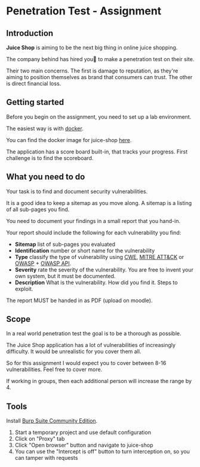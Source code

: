 # Penetration Test - Assignment

## Introduction

**Juice Shop** is aiming to be the next big thing in online juice shopping.

The company behind has hired you🫵 to make a penetration test on their site.

Their two main concerns.
The first is damage to reputation, as they're aiming to position
themselves as brand that consumers can trust.
The other is direct financial loss.

## Getting started

Before you begin on the assignment, you need to set up a lab environment.

The easiest way is with [docker](https://www.docker.com/get-started/).

You can find the docker image for juice-shop [here](https://hub.docker.com/r/bkimminich/juice-shop).

The application has a score board built-in, that tracks your progress.
First challenge is to find the scoreboard.

## What you need to do

Your task is to find and document security vulnerabilities.

It is a good idea to keep a sitemap as you move along.
A sitemap is a listing of all sub-pages you find.

You need to document your findings in a small report that you hand-in.

Your report should include the following for each vulnerability you find:

- **Sitemap** list of sub-pages you evaluated
- **Identification** number or short name for the vulnerability
- **Type** classify the type of vulnerability using [CWE](https://cwe.mitre.org/index.html), [MITRE ATT&CK](https://attack.mitre.org/techniques/enterprise/) or [OWASP](https://owasp.org/Top10/) + [OWASP API](https://owasp.org/API-Security/editions/2023/en/0x11-t10/).
- **Severity** rate the severity of the vulnerability. You are free to invent
  your own system, but it must be documented.
- **Description** What is the vulnerability. How did you find it. Steps to exploit.

The report MUST be handed in as PDF (upload on moodle).

## Scope

In a real world penetration test the goal is to be a thorough as possible.

The Juice Shop application has a lot of vulnerabilities of increasingly difficulty.
It would be unrealistic for you cover them all.

So for this assignment I would expect you to cover between 8-16 vulnerabilities.
Feel free to cover more.

If working in groups, then each additional person will increase the range by 4.

## Tools

Install [Burp Suite Community Edition](https://portswigger.net/burp/communitydownload).

1. Start a temporary project and use default configuration
2. Click on "Proxy" tab
3. Click "Open browser" button and navigate to juice-shop
4. You can use the "Intercept is off" button to turn interception on, so you
   can tamper with requests
